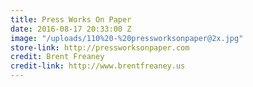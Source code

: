```yaml
---
title: Press Works On Paper
date: 2016-08-17 20:33:00 Z
image: "/uploads/110%20-%20pressworksonpaper@2x.jpg"
store-link: http://pressworksonpaper.com
credit: Brent Freaney
credit-link: http://www.brentfreaney.us
---
```


